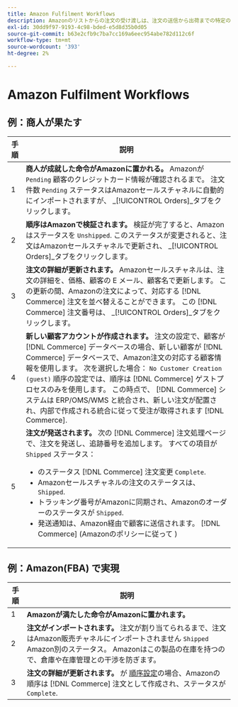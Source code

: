```yaml
---
title: Amazon Fulfilment Workflows
description: Amazonのリストからの注文の受け渡しは、注文の送信から出荷までの特定の順序に従います。
exl-id: 30dd9f97-9193-4c98-bded-e5d8d35b0d05
source-git-commit: b63e2cfb9c7ba7cc169a6eec954abe782d112c6f
workflow-type: tm+mt
source-wordcount: '393'
ht-degree: 2%

---
```


# Amazon Fulfilment Workflows

## 例：商人が果たす

| 手順 | 説明 |
|----|----|
| 1 | **商人が成就した命令がAmazonに置かれる。** Amazonが `Pending` 顧客のクレジットカード情報が確認されるまで。 注文件数 `Pending` ステータスはAmazonセールスチャネルに自動的にインポートされますが、 _[!UICONTROL Orders]_タブをクリックします。 |
| 2 | **順序はAmazonで検証されます。** 検証が完了すると、Amazonはステータスを `Unshipped`. このステータスが変更されると、注文はAmazonセールスチャネルで更新され、 _[!UICONTROL Orders]_タブをクリックします。 |
| 3 | **注文の詳細が更新されます。** Amazonセールスチャネルは、注文の詳細を、価格、顧客の E メール、顧客名で更新します。 この更新の間、Amazonの注文によって、対応する [!DNL Commerce] 注文を並べ替えることができます。 この [!DNL Commerce] 注文番号は、 _[!UICONTROL Orders]_タブをクリックします。 |
| 4 | **新しい顧客アカウントが作成されます。** 注文の設定で、顧客が [!DNL Commerce] データベースの場合、新しい顧客が [!DNL Commerce] データベースで、Amazon注文の対応する顧客情報を使用します。 次を選択した場合： `No Customer Creation (guest)` 順序の設定では、順序は [!DNL Commerce] ゲストプロセスのみを使用します。 この時点で、 [!DNL Commerce] システムは ERP/OMS/WMS と統合され、新しい注文が配置され、内部で作成される統合に従って受注が取得されます [!DNL Commerce]. |
| 5 | **注文が発送されます。** 次の [!DNL Commerce] 注文処理ページで、注文を発送し、追跡番号を追加します。 すべての項目が `Shipped` ステータス：<ul><li>のステータス [!DNL Commerce] 注文変更 `Complete`.</li><li>Amazonセールスチャネルの注文のステータスは、 `Shipped`.</li><li>トラッキング番号がAmazonに同期され、Amazonのオーダーのステータスが `Shipped`.</li><li>発送通知は、Amazon経由で顧客に送信されます。 [!DNL Commerce] (Amazonのポリシーに従って ) |

## 例：Amazon(FBA) で実現

| 手順 | 説明 |
|---|---|
| 1 | **Amazonが満たした命令がAmazonに置かれます。** |
| 2 | **注文がインポートされます。** 注文が割り当てられるまで、注文はAmazon販売チャネルにインポートされません `Shipped` Amazon別のステータス。 Amazonはこの製品の在庫を持つので、倉庫や在庫管理との干渉を防ぎます。 |
| 3 | **注文の詳細が更新されます。** が [順序設定](./order-settings.md)の場合、Amazonの順序は [!DNL Commerce] 注文として作成され、ステータスが `Complete`. |
